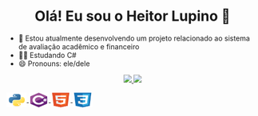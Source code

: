 <h1 align="center">Olá! Eu sou o Heitor Lupino 👋</h1>

- 🔭 Estou atualmente desenvolvendo um projeto relacionado ao sistema de avaliação acadêmico e financeiro
- 👨‍💻 Estudando C#
- 😄 Pronouns: ele/dele

<div style="display: flex; align-items: center; justify-content: center;">
  <a href="https://github.com/heitorlupino">
  <img height="180px" src="https://github-readme-stats.vercel.app/api?username=heitorlupino&show_icons=true&theme=dark&include_all_commits=true&count_private=true"/>
  <img height="180px" src="https://github-readme-stats.vercel.app/api/top-langs/?username=heitorlupino&layout=compact&langs_count=16&theme=dark"/>
</div>

<div style="display: incline_block"><br>
  <img align="center" alt="Heitor-Python" height="30" width="40" src="https://raw.githubusercontent.com/devicons/devicon/master/icons/python/python-original.svg">
  <img align="center" alt="Heitor-CSharp" height="30" width="40" src="https://raw.githubusercontent.com/devicons/devicon/master/icons/csharp/csharp-original.svg">
  <img align="center" alt="Heitor-HTML" height="30" width="40" src="https://raw.githubusercontent.com/devicons/devicon/master/icons/html5/html5-original.svg">
  <img align="center" alt="Heitor-CSS" height="30" width="40" src="https://raw.githubusercontent.com/devicons/devicon/master/icons/css3/css3-original.svg">
</div>
